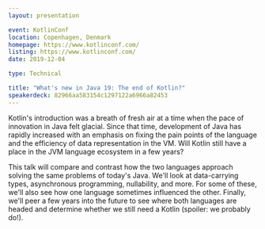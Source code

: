 ```yaml
---
layout: presentation

event: KotlinConf
location: Copenhagen, Denmark
homepage: https://www.kotlinconf.com/
listing: https://www.kotlinconf.com/
date: 2019-12-04

type: Technical

title: "What's new in Java 19: The end of Kotlin?"
speakerdeck: 82966aa583154c1297122a6966a82453
---
```


Kotlin's introduction was a breath of fresh air at a time when the pace of innovation in Java felt glacial. Since that time, development of Java has rapidly increased with an emphasis on fixing the pain points of the language and the efficiency of data representation in the VM. Will Kotlin still have a place in the JVM language ecosystem in a few years?

This talk will compare and contrast how the two languages approach solving the same problems of today's Java. We'll look at data-carrying types, asynchronous programming, nullability, and more. For some of these, we'll also see how one language sometimes influenced the other. Finally, we'll peer a few years into the future to see where both languages are headed and determine whether we still need a Kotlin (spoiler: we probably do!).